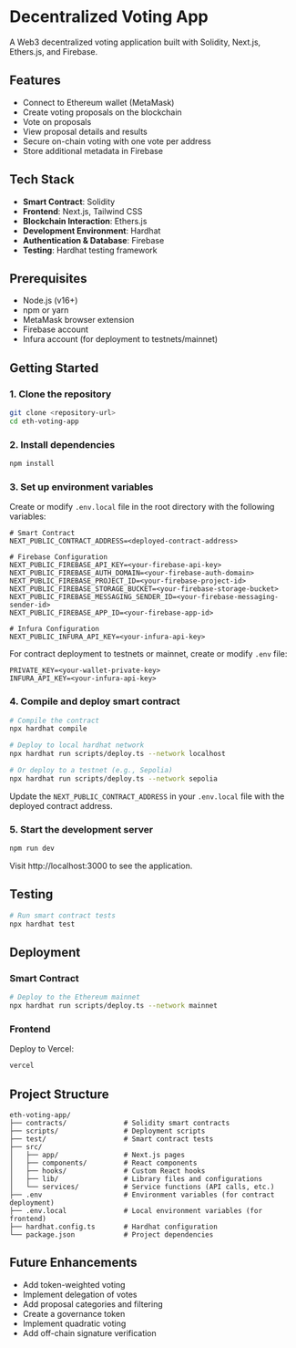# Decentralized Voting App

A Web3 decentralized voting application built with Solidity, Next.js, Ethers.js, and Firebase.

## Features

- Connect to Ethereum wallet (MetaMask)
- Create voting proposals on the blockchain
- Vote on proposals
- View proposal details and results
- Secure on-chain voting with one vote per address
- Store additional metadata in Firebase

## Tech Stack

- **Smart Contract**: Solidity
- **Frontend**: Next.js, Tailwind CSS
- **Blockchain Interaction**: Ethers.js
- **Development Environment**: Hardhat
- **Authentication & Database**: Firebase
- **Testing**: Hardhat testing framework

## Prerequisites

- Node.js (v16+)
- npm or yarn
- MetaMask browser extension
- Firebase account
- Infura account (for deployment to testnets/mainnet)

## Getting Started

### 1. Clone the repository

```bash
git clone <repository-url>
cd eth-voting-app
```

### 2. Install dependencies

```bash
npm install
```

### 3. Set up environment variables

Create or modify `.env.local` file in the root directory with the following variables:

```
# Smart Contract
NEXT_PUBLIC_CONTRACT_ADDRESS=<deployed-contract-address>

# Firebase Configuration
NEXT_PUBLIC_FIREBASE_API_KEY=<your-firebase-api-key>
NEXT_PUBLIC_FIREBASE_AUTH_DOMAIN=<your-firebase-auth-domain>
NEXT_PUBLIC_FIREBASE_PROJECT_ID=<your-firebase-project-id>
NEXT_PUBLIC_FIREBASE_STORAGE_BUCKET=<your-firebase-storage-bucket>
NEXT_PUBLIC_FIREBASE_MESSAGING_SENDER_ID=<your-firebase-messaging-sender-id>
NEXT_PUBLIC_FIREBASE_APP_ID=<your-firebase-app-id>

# Infura Configuration
NEXT_PUBLIC_INFURA_API_KEY=<your-infura-api-key>
```

For contract deployment to testnets or mainnet, create or modify `.env` file:

```
PRIVATE_KEY=<your-wallet-private-key>
INFURA_API_KEY=<your-infura-api-key>
```

### 4. Compile and deploy smart contract

```bash
# Compile the contract
npx hardhat compile

# Deploy to local hardhat network
npx hardhat run scripts/deploy.ts --network localhost

# Or deploy to a testnet (e.g., Sepolia)
npx hardhat run scripts/deploy.ts --network sepolia
```

Update the `NEXT_PUBLIC_CONTRACT_ADDRESS` in your `.env.local` file with the deployed contract address.

### 5. Start the development server

```bash
npm run dev
```

Visit http://localhost:3000 to see the application.

## Testing

```bash
# Run smart contract tests
npx hardhat test
```

## Deployment

### Smart Contract

```bash
# Deploy to the Ethereum mainnet
npx hardhat run scripts/deploy.ts --network mainnet
```

### Frontend

Deploy to Vercel:

```bash
vercel
```

## Project Structure

```
eth-voting-app/
├── contracts/              # Solidity smart contracts
├── scripts/                # Deployment scripts
├── test/                   # Smart contract tests
├── src/
│   ├── app/                # Next.js pages
│   ├── components/         # React components
│   ├── hooks/              # Custom React hooks
│   ├── lib/                # Library files and configurations
│   └── services/           # Service functions (API calls, etc.)
├── .env                    # Environment variables (for contract deployment)
├── .env.local              # Local environment variables (for frontend)
├── hardhat.config.ts       # Hardhat configuration
└── package.json            # Project dependencies
```

## Future Enhancements

- Add token-weighted voting
- Implement delegation of votes
- Add proposal categories and filtering
- Create a governance token
- Implement quadratic voting
- Add off-chain signature verification

